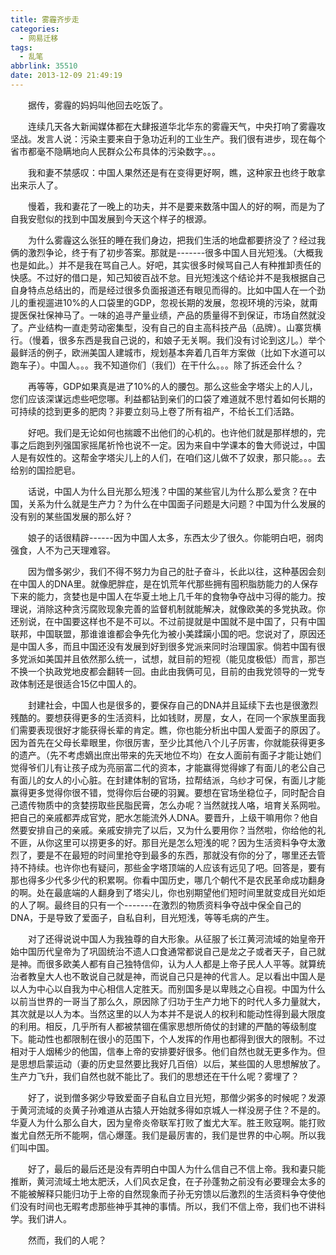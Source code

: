 ```yaml
---
title: 雾霾齐步走
categories:
  - 网易迁移
tags:
  - 乱笔
abbrlink: 35510
date: 2013-12-09 21:49:19
---
```


&emsp;&emsp;据传，雾霾的妈妈叫他回去吃饭了。

&emsp;&emsp;连续几天各大新闻媒体都在大肆报道华北华东的雾霾天气，中央打响了雾霾攻坚战。发言人说：污染主要来自于急功近利的工业生产。我们很有进步，现在每个省市都毫不隐瞒地向人民群众公布具体的污染数字。。。

&emsp;&emsp;我和妻不禁感叹：中国人果然还是有在变得更好啊，瞧，这种家丑也终于敢拿出来示人了。

&emsp;&emsp;慢着，我和妻花了一晚上的功夫，并不是要来数落中国人的好的啊，而是为了自我安慰似的找到中国发展到今天这个样子的根源。

&emsp;&emsp;为什么雾霾这么张狂的睡在我们身边，把我们生活的地盘都要挤没了？经过我俩的激烈争论，终于有了初步答案。那就是-------很多中国人目光短浅。（大概我也是如此。）并不是我在骂自己人。好吧，其实很多时候骂自己人有种推卸责任的快感。不过好的借口是，知己知彼百战不怠。目光短浅这个结论并不是我根据自己自身特点总结出的，而是经过很多负面报道还有眼见而得的。比如中国人在一个劲儿的重视遛进10%的人口袋里的GDP，忽视长期的发展，忽视环境的污染，就甭提医保社保神马了。一味的追寻产量业绩，产品的质量得不到保证，市场自然就没了。产业结构一直走劳动密集型，没有自己的自主高科技产品（品牌）。山寨货横行。（慢着，很多东西是我自己说的，和娘子无关啊。我们没有讨论到这儿。）举个最鲜活的例子，欧洲美国人建城市，规划基本奔着几百年方案做（比如下水道可以跑车子）。中国人。。。我不知道你们（我们）在干什么。。。除了拆还会什么？

&emsp;&emsp;再等等，GDP如果真是进了10%的人的腰包。那么这些金字塔尖上的人儿，您们应该深谋远虑些吧您哪。利益都钻到亲们的口袋了难道就不思忖着如何长期的可持续的捻到更多的肥肉？非要立刻马上卷了所有祖产，不给长工们活路。

&emsp;&emsp;好吧。我们是无论如何也揣踱不出他们的心机的。也许他们就是那样想的，完事之后跑到列强国家摇尾祈怜也说不一定。因为来自中学课本的鲁大师说过，中国人是有奴性的。这帮金字塔尖儿上的人们，在咱们这儿做不了奴隶，那只能。。。去给别的国捡肥皂。

&emsp;&emsp;话说，中国人为什么目光那么短浅？中国的某些官儿为什么那么爱贪？在中国，关系为什么就是生产力？为什么在中国面子问题是大问题？中国为什么发展的没有别的某些国发展的那么好？

&emsp;&emsp;娘子的话很精辟------因为中国人太多，东西太少了很久。你能明白吧，弱肉强食，人不为己天理难容。

&emsp;&emsp;因为僧多粥少，我们不得不努力为自己的肚子奋斗，长此以往，这种基因会刻在中国人的DNA里。就像肥胖症，是在饥荒年代那些拥有囤积脂肪能力的人保存下来的能力，贪婪也是中国人在华夏土地上几千年的食物争夺战中习得的能力。按理说，消除这种贪污腐败现象完善的监督机制就能解决，就像欧美的多党执政。你还别说，在中国要这样也不是不可以。不过前提就是中国就不是中国了，只有中国联邦，中国联盟，那谁谁谁都会争先化为被小美蹂躏小国的吧。您说对了，原因还是中国人多，而且中国还没有发展到好到很多党派来同时治理国家。倘若中国有很多党派如美国并且依然那么统一，试想，就目前的短视（能见度极低）而言，那岂不换一个执政党地皮都会翻转一回。由此由我俩可见，目前的由我党领导的一党专政体制还是很适合15亿中国人的。

&emsp;&emsp;封建社会，中国人也是很多的，要保存自己的DNA并且延续下去也是很激烈残酷的。要想获得更多的生活资料，比如钱财，房屋，女人，在同一个家族里面我们需要表现很好才能获得长辈的肯定。瞧，你也能分析出中国人爱面子的原因了。因为首先在父母长辈眼里，你很厉害，至少比其他八个儿子厉害，你就能获得更多的遗产。（先不考虑嫡出庶出带来的先天地位不均）在女人面前有面子才能让她们觉得爷们儿有让孩子成为亮丽富二代的资本，才能赢得觉得嫁了有面儿的老公自己有面儿的女人的小心脏。在封建体制的官场，拉帮结派，乌纱才可保，有面儿才能赢得更多觉得你很不错，觉得你后台硬的羽翼。要想在官场坐稳位子，同时配合自己遗传物质中的贪婪捞取些民脂民膏，怎么办呢？当然就找人咯，培育关系网啦。把自己的亲戚都弄成官党，肥水怎能流外人DNA。要晋升，上级干嘛用你？他自然要安排自己的亲戚。亲戚安排完了以后，又为什么要用你？当然啦，你给他的礼不匪，从你这里可以捞更多的好。那目光是怎么短浅的呢？因为生活资料争夺太激烈了，要是不在最短的时间里抢夺到最多的东西，那就没有你的分了，哪里还去管持不持续。也许你也有疑问，那些金字塔顶端的人应该有远见了吧。回答是，要有那也得多少代多少代的积累啊。你看中国历史，哪几个朝代不是农民革命成功翻身的啊。处在最底端的人翻身到了塔尖儿，你也别期望他们短时间里就变成目光如炬的人了啊。最终目的只有一个-------在激烈的物质资料争夺战中保全自己的DNA，于是导致了爱面子，自私自利，目光短浅，等等毛病的产生。

&emsp;&emsp;对了还得说说中国人为我独尊的自大形象。从征服了长江黄河流域的始皇帝开始中国历代皇帝为了巩固统治不遗人口食通常都说自己是龙之子或者天子，自己就是神。而很多欧美人都有自己独特信仰，认为人人都是上帝子民人人平等。就算统治者教皇大人也不敢说自己就是神，而说自己只是神的代言人。足以看出中国人是以人为中心以自我为中心相信人定胜天。而别国多是以卑贱之心自视。中国为什么以前当世界的一哥当了那么久，原因除了归功于生产力地下的时代人多力量就大，其次就是以人为本。当然这里的以人为本并不是说人的权利和能动性得到最大限度的利用。相反，几乎所有人都被禁锢在儒家思想所倚仗的封建的严酷的等级制度下。能动性也都限制在很小的范围下，个人发挥的作用也都得到很大的限制。不过相对于人烟稀少的他国，信奉上帝的安排要好很多。他们自然也就无更多作为。但是思想启蒙运动（妻的历史显然要比我好几百倍）以后，某些国的人思想解放了。生产力飞升，我们自然也就不能比了。我们的思想还在干什么呢？雾埋了？

&emsp;&emsp;好了，说到僧多粥少导致爱面子自私自立目光短，那僧少粥多的时候呢？发源于黄河流域的炎黄子孙难道从古猿人开始就多得如京城人一样没房子住？不是的。华夏人为什么那么自大，因为皇帝炎帝联军打败了蚩尤大军。胜王败寇啊。能打败蚩尤自然无所不能啊，信心爆蓬。我们是最厉害的，我们是世界的中心啊。所以我们叫中国。

&emsp;&emsp;好了，最后的最后还是没有弄明白中国人为什么信自己不信上帝。我和妻只能推断，黄河流域土地太肥沃，人们风衣足食，在子孙蓬勃之前没有必要理会太多的不能被解释只能归功于上帝的自然现象而子孙无穷馈以后激烈的生活资料争夺使他们没有时间也无暇考虑那些神乎其神的事情。所以，我们不信上帝，我们也不讲科学。我们讲人。

&emsp;&emsp;然而，我们的人呢？

